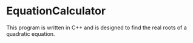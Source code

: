 # EquationCalculator
This program is written in C++ and is designed to find the real roots of a quadratic equation.

